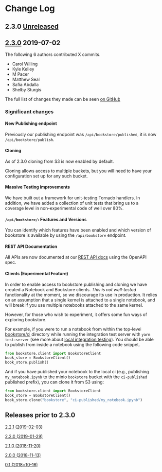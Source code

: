 # Change Log

## 2.3.0 [Unreleased](https://github.com/nteract/bookstore/compare/2.2.1...HEAD)

## [2.3.0](https://github.com/nteract/bookstore/releases/tag/2.3.0) 2019-07-02

The following 6 authors contributed X commits.

* Carol Willing
* Kyle Kelley
* M Pacer
* Matthew Seal
* Safia Abdalla
* Shelby Sturgis

The full list of changes they made can be seen [on GitHub](https://github.com/nteract/bookstore/issues?q=milestone%3A2.3.0)

### Significant changes

#### New Publishing endpoint

Previously our publishing endpoint was `/api/bookstore/published`, it is now `/api/bookstore/publish`.

#### Cloning

As of 2.3.0 cloning from S3 is now enabled by default.

Cloning allows access to multiple buckets, but you will need to have your configuration set up for any such bucket.

#### Massive Testing improvements

We have built out a framework for unit-testing Tornado handlers. In addition, we have added a collection of unit tests that bring us to a coverage level in non-experimental code of well over 80%.

#### `/api/bookstore/`: Features and Versions

You can identify which features have been enabled and which version of bookstore is available by using the `/api/bookstore` endpoint.

#### REST API Documentation

All APIs are now documented at our [REST API docs](https://bookstore.readthedocs.io/en/latest/openapi.html) using the OpenAPI spec.

#### Clients (Experimental Feature)

In order to enable access to bookstore publishing and cloning we have created a Notebook and Bookstore clients. *This is not well-tested* functionality at the moment, so we discourage its use in production.
It relies on an assumption that a single kernel is attached to a single notebook, and will break if you use multiple notebooks attached to the same kernel.

However, for those who wish to experiment, it offers some fun ways of exploring bookstore.

For example, if you were to run a notebook from within the top-level [bookstore/ci](https://github.com/nteract/bookstore/tree/master/ci) directory while running the integration test server with `yarn test:server` (see more about [local integration testing](https://bookstore.readthedocs.io/en/latest/project/local_ci.html)).
You should be able to publish from inside a notebook using the following code snippet.

```python
from bookstore.client import BookstoreClient
book_store = BookstoreClient()
book_store.publish()
```

And if you have published your notebook to the local ci (e.g., publishing `my_notebook.ipynb` to the minio `bookstore` bucket with the `ci-published` published prefix), you can clone it from S3 using:

```python
from bookstore.client import BookstoreClient
book_store = BookstoreClient()
book_store.clone("bookstore", "ci-published/my_notebook.ipynb")
```

## Releases prior to 2.3.0

[2.2.1 (2019-02-03)](https://github.com/nteract/bookstore/releases/tag/2.2.1)

[2.2.0 (2019-01-29)](https://github.com/nteract/bookstore/releases/tag/2.2.0)

[2.1.0 (2018-11-20)](https://github.com/nteract/bookstore/releases/tag/2.1.0)

[2.0.0 (2018-11-13)](https://github.com/nteract/bookstore/releases/tag/2.0.0)

[0.1 (2018=10-16)](https://github.com/nteract/bookstore/releases/tag/0.1)
